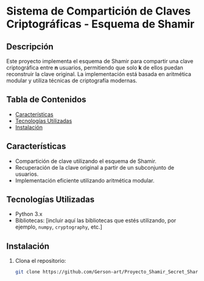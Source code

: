 # Sistema de Compartición de Claves Criptográficas - Esquema de Shamir

## Descripción
Este proyecto implementa el esquema de Shamir para compartir una clave criptográfica entre **n** usuarios, permitiendo que solo **k** de ellos puedan reconstruir la clave original. La implementación está basada en aritmética modular y utiliza técnicas de criptografía modernas.

## Tabla de Contenidos
- [Características](#características)
- [Tecnologías Utilizadas](#tecnologías-utilizadas)
- [Instalación](#instalación)


## Características
- Compartición de clave utilizando el esquema de Shamir.
- Recuperación de la clave original a partir de un subconjunto de usuarios.
- Implementación eficiente utilizando aritmética modular.

## Tecnologías Utilizadas
- Python 3.x
- Bibliotecas: [incluir aquí las bibliotecas que estés utilizando, por ejemplo, `numpy`, `cryptography`, etc.]

## Instalación
1. Clona el repositorio:
   ```bash
   git clone https://github.com/Gerson-art/Proyecto_Shamir_Secret_Sharing.git